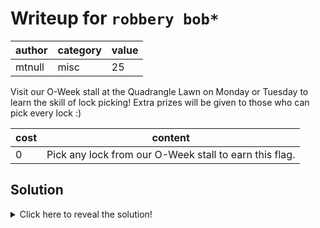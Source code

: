 # Writeup for `robbery bob*`

| author | category | value |
|--------|----------|-------|
| mtnull |   misc   |   25  |

Visit our O-Week stall at the Quadrangle Lawn on Monday or Tuesday to learn the skill of lock picking! Extra prizes will be given to those who can pick every lock :)

| cost |                        content                         |
|------|--------------------------------------------------------|
|  0   | Pick any lock from our O-Week stall to earn this flag. |

## Solution

<details>
<summary>Click here to reveal the solution!</summary>

### The Big Idea

Learn how to pick a lock at our O-Week stall.

### Walkthrough

1. Visit our O-Week stall on either Monday, Tuesday, Wednesday or Thursday.
2. Read a guide on how to pick a lock such as [this one](https://www.wikihow.com/Pick-a-Lock)
3. Pick one of the locks we provide. 
4. Profit.

### Flag(s)

- `OWEEK{f0r_3duc4ti0nal_purp0s3s_0nly}`

</details>
